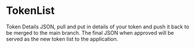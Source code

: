 # TokenList
Token Details JSON, pull and put in details of your token and push it back to be merged to the main branch. The final JSON when approved will be served as the new token list to the application.
